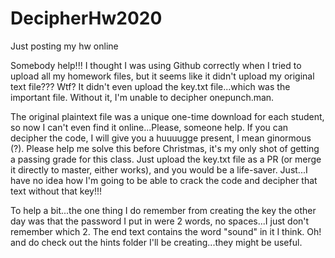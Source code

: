 # DecipherHw2020
Just posting my hw online

Somebody help!!!
I thought I was using Github correctly when I tried to upload all my homework files, but it seems like it didn't upload my original text file??? Wtf? It didn't even
upload the key.txt file...which was the important file. Without it, I'm unable to decipher onepunch.man.

The original plaintext file was a unique one-time download for each student, so now I can't even find it online...Please, someone help. If you can decipher the code, 
I will give you a huuuugge present, I mean ginormous (?). Please help me solve this before Christmas, it's my only shot of getting a passing grade for this class.
Just upload the key.txt file as a PR (or merge it directly to master, either works), and you would be a life-saver. Just...I have no idea how I'm going to be able
to crack the code and decipher that text without that key!!!

To help a bit...the one thing I do remember from creating the key the other day was that the password I put in were 2 words, no spaces...I just don't remember which 2. 
The end text contains the word "sound" in it I think. Oh! and do check out the hints folder I'll be creating...they might be useful.
